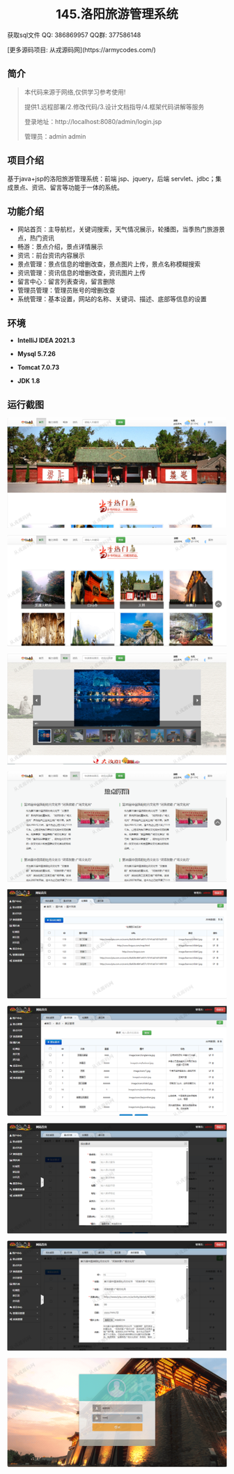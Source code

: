 <p><h1 align="center">145.洛阳旅游管理系统</h1></p>

<p> 获取sql文件 QQ: 386869957 QQ群: 377586148 </p>
<p> [更多源码项目: 从戎源码网](https://armycodes.com/) </p>

## 简介

> 本代码来源于网络,仅供学习参考使用!
>
> 提供1.远程部署/2.修改代码/3.设计文档指导/4.框架代码讲解等服务
> 
> 登录地址：http://localhost:8080/admin/login.jsp
>
> 管理员：admin admin
> 

## 项目介绍
基于java+jsp的洛阳旅游管理系统：前端 jsp、jquery，后端 servlet、jdbc；集成景点、资讯、留言等功能于一体的系统。

## 功能介绍

- 网站首页：主导航栏，关键词搜索，天气情况展示，轮播图，当季热门旅游景点，热门资讯
- 畅游：景点介绍，景点详情展示
- 资讯：前台资讯内容展示
- 景点管理：景点信息的增删改查，景点图片上传，景点名称模糊搜索
- 资讯管理：资讯信息的增删改查，资讯图片上传
- 留言中心：留言列表查询，留言删除
- 管理员管理：管理员账号的增删改查
- 系统管理：基本设置，网站的名称、关键词、描述、底部等信息的设置

## 环境

- <b>IntelliJ IDEA 2021.3</b>

- <b>Mysql 5.7.26</b>

- <b>Tomcat 7.0.73</b>

- <b>JDK 1.8</b>

## 运行截图
![](screenshot/1.png)

![](screenshot/2.png)

![](screenshot/3.png)

![](screenshot/4.png)

![](screenshot/5.png)

![](screenshot/6.png)

![](screenshot/7.png)

![](screenshot/8.png)

![](screenshot/9.png)
